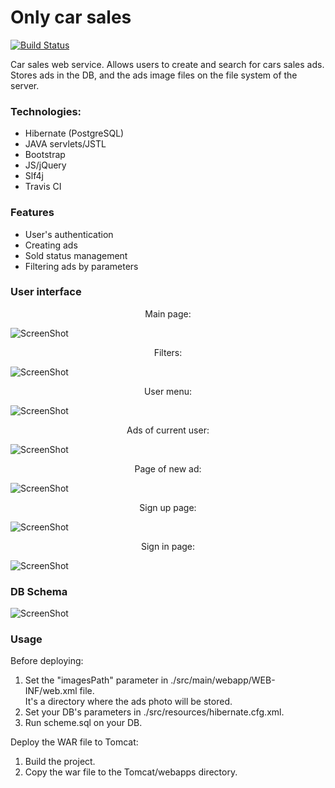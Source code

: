 # Only car sales   
[![Build Status](https://travis-ci.com/amasterenko/job4j_todolist.svg?branch=master)](https://travis-ci.com/amasterenko/job4j_todolist)  

Сar sales web service. Allows  users to create and search for cars sales ads.  
Stores ads in the DB, and the ads image files on the file system of the server.  

### Technologies:  
- Hibernate (PostgreSQL)
- JAVA servlets/JSTL    
- Bootstrap  
- JS/jQuery  
- Slf4j  
- Travis CI  

### Features  

- User's authentication  
- Creating ads      
- Sold status management      
- Filtering ads by parameters

### User interface  
 
<p align="center"> Main page:</p>  

![ScreenShot](images/main.png)  

<div align="center"> Filters:</div> 

![ScreenShot](images/main_filter.png)   

<p align="center"> User menu:</p> 

![ScreenShot](images/user_menu.png)  

<p align="center"> Ads of current user:</p> 

![ScreenShot](images/user_cars.png)  

<p align="center"> Page of new ad:</p> 

![ScreenShot](images/sell_car.png)  

<p align="center"> Sign up page:</p> 

![ScreenShot](images/sign_up.png) 

<p align="center"> Sign in page:</p> 

![ScreenShot](images/sign_in.png)  

### DB Schema  

![ScreenShot](images/cars_dbschema.png)  

### Usage  

Before deploying:
1. Set the "imagesPath" parameter in ./src/main/webapp/WEB-INF/web.xml file.  
   It's a directory where the ads photo will be stored.
2. Set your DB's parameters in ./src/resources/hibernate.cfg.xml.
3. Run scheme.sql on your DB.

Deploy the WAR file to Tomcat:
1. Build the project.
2. Copy the war file to the Tomcat/webapps directory.  